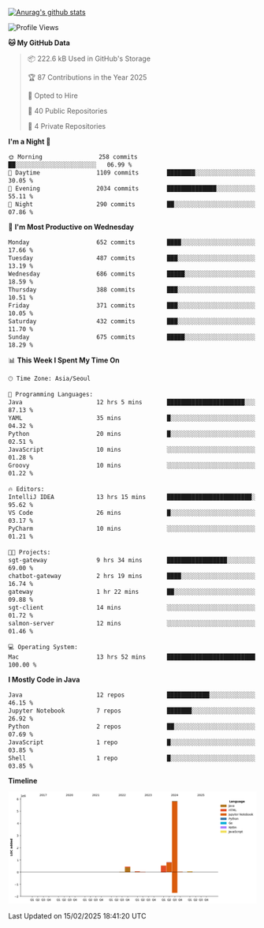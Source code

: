 [![Anurag's github stats](https://github-readme-stats.vercel.app/api?username=hajubal)](https://github.com/anuraghazra/github-readme-stats)

<!--START_SECTION:waka-->
![Profile Views](http://img.shields.io/badge/Profile%20Views-0-blue)

**🐱 My GitHub Data** 

> 📦 222.6 kB Used in GitHub's Storage 
 > 
> 🏆 87 Contributions in the Year 2025
 > 
> 💼 Opted to Hire
 > 
> 📜 40 Public Repositories 
 > 
> 🔑 4 Private Repositories 
 > 
**I'm a Night 🦉** 

```text
🌞 Morning                258 commits         ██░░░░░░░░░░░░░░░░░░░░░░░   06.99 % 
🌆 Daytime                1109 commits        ████████░░░░░░░░░░░░░░░░░   30.05 % 
🌃 Evening                2034 commits        ██████████████░░░░░░░░░░░   55.11 % 
🌙 Night                  290 commits         ██░░░░░░░░░░░░░░░░░░░░░░░   07.86 % 
```
📅 **I'm Most Productive on Wednesday** 

```text
Monday                   652 commits         ████░░░░░░░░░░░░░░░░░░░░░   17.66 % 
Tuesday                  487 commits         ███░░░░░░░░░░░░░░░░░░░░░░   13.19 % 
Wednesday                686 commits         █████░░░░░░░░░░░░░░░░░░░░   18.59 % 
Thursday                 388 commits         ███░░░░░░░░░░░░░░░░░░░░░░   10.51 % 
Friday                   371 commits         ███░░░░░░░░░░░░░░░░░░░░░░   10.05 % 
Saturday                 432 commits         ███░░░░░░░░░░░░░░░░░░░░░░   11.70 % 
Sunday                   675 commits         █████░░░░░░░░░░░░░░░░░░░░   18.29 % 
```


📊 **This Week I Spent My Time On** 

```text
🕑︎ Time Zone: Asia/Seoul

💬 Programming Languages: 
Java                     12 hrs 5 mins       ██████████████████████░░░   87.13 % 
YAML                     35 mins             █░░░░░░░░░░░░░░░░░░░░░░░░   04.32 % 
Python                   20 mins             █░░░░░░░░░░░░░░░░░░░░░░░░   02.51 % 
JavaScript               10 mins             ░░░░░░░░░░░░░░░░░░░░░░░░░   01.28 % 
Groovy                   10 mins             ░░░░░░░░░░░░░░░░░░░░░░░░░   01.22 % 

🔥 Editors: 
IntelliJ IDEA            13 hrs 15 mins      ████████████████████████░   95.62 % 
VS Code                  26 mins             █░░░░░░░░░░░░░░░░░░░░░░░░   03.17 % 
PyCharm                  10 mins             ░░░░░░░░░░░░░░░░░░░░░░░░░   01.21 % 

🐱‍💻 Projects: 
sgt-gateway              9 hrs 34 mins       █████████████████░░░░░░░░   69.00 % 
chatbot-gateway          2 hrs 19 mins       ████░░░░░░░░░░░░░░░░░░░░░   16.74 % 
gateway                  1 hr 22 mins        ██░░░░░░░░░░░░░░░░░░░░░░░   09.88 % 
sgt-client               14 mins             ░░░░░░░░░░░░░░░░░░░░░░░░░   01.72 % 
salmon-server            12 mins             ░░░░░░░░░░░░░░░░░░░░░░░░░   01.46 % 

💻 Operating System: 
Mac                      13 hrs 52 mins      █████████████████████████   100.00 % 
```

**I Mostly Code in Java** 

```text
Java                     12 repos            ████████████░░░░░░░░░░░░░   46.15 % 
Jupyter Notebook         7 repos             ███████░░░░░░░░░░░░░░░░░░   26.92 % 
Python                   2 repos             ██░░░░░░░░░░░░░░░░░░░░░░░   07.69 % 
JavaScript               1 repo              █░░░░░░░░░░░░░░░░░░░░░░░░   03.85 % 
Shell                    1 repo              █░░░░░░░░░░░░░░░░░░░░░░░░   03.85 % 
```



**Timeline**

![Lines of Code chart](https://raw.githubusercontent.com/hajubal/hajubal/main/assets/bar_graph.png)


 Last Updated on 15/02/2025 18:41:20 UTC
<!--END_SECTION:waka-->